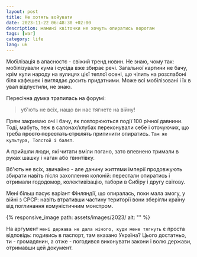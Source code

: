 ```yaml
---
layout: post
title: Не хотять войувати
date: 2023-11-22 06:48:30 +02:00
description: мамині квіточки не хочуть опиратись ворогам
tags: [war]
category: life
lang: uk
---
```


Мобілізація в апасностє - свіжий тренд новин.
Не знаю, чому так: мобілізували кума і сусіда вже збирає речі.
Загальної картини не бачу, крім купи народу на вулицях цієї теплої осені, що чілить на розслабоні біля кафешек і виглядає досить придатними.
Може всі мобілізовані і їх в увал відпустили, не знаю.

Пересічна думка трапилась на форумі:
>  уб'ють не всіх, нащо ви нас тягнете на війну!

Прям закриваю очі і бачу, як повторюються події 100 річної давнини.
Тоді, мабуть, теж в салонах/клубах переконували себе і оточуючих, що треба ~~просто перестать стрєлять~~  припинити опиратись.
`Там же культура, Толстой і балєт`.

А прийшли люди, які читати вміли погано, зато впевнено тримали в руках шашку і наган або гвинтівку.

Вб'ють не всіх, звичайно - але данину життями імперії продовжують збирати навіть після захоплення колоній: 
перестали опиратись і отримали гододомор, колективізацію, табори в Сибіру і другу світову.

Мені більш пасує варіант Фінляндії, що опиралась, поки мала змогу, у війні з СРСР: навіть втративши частину території вони зберігли країну від поглинання комуністичним монстром.


{% responsive_image path: assets/images/2023/ alt: "" %}

На аргумент `мені держава не дала нічого, куди мене тягнуть` є проста відповідь:
подивись в паспорт, там вказано Україна?
Цього достатньо, ти - громадянин, а отже - погодився виконувати закони і волю держави, отримавши цей документ.
